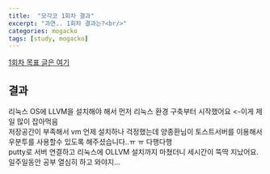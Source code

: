 ```yaml
---
title:  "모각코 1회차 결과"
excerpt: "과연.. 1회차 결과는?<br/>"
categories: mogacko
tags: [study, mogacko]
--- 
```

[1회차 목표 글은 여기](https://realcrystal.github.io/mogacko/2020/07/01/%EB%AA%A8-1%ED%9A%8C%EC%B0%A8-%EB%AA%A9%ED%91%9C.html)  
## 결과  
리눅스 OS에 LLVM을 설치해야 해서 먼저 리눅스 환경 구축부터 시작했어요 <-이게 제일 많이 잡아먹음  
저장공간이 부족해서 vm 언제 설치하나 걱정했는데 양종환님이 토스트서버를 이용해서 우분투를 사용할수 있도록 해주셨습니다..ㅠ ㅠ 다행다행  
putty로 서버 연결하고 리눅스에 OLLVM 설치까지 마쳤더니 세시간이 뚝딱 지났어요.
일주일동안 공부 열심히 하고 와야지...
